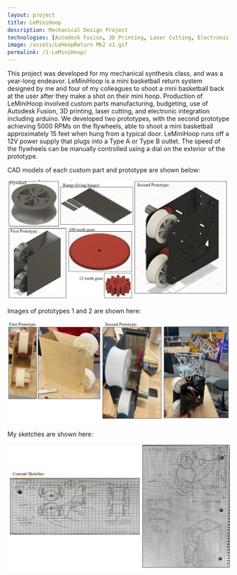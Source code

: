 ```yaml
---
layout: project
title: LeMiniHoop
description: Mechanical Design Project
technologies: [Autodesk Fusion, 3D Printing, Laser Cutting, Electronic Integration]
image: /assets/LeHoopReturn Mk2 v1.gif
permalink: /1-LeMiniHoop/
---
```


This project was developed for my mechanical synthesis class, and was a year-long endeavor. LeMiniHoop is a mini basketball return system designed by me and four of my colleagues to shoot a mini basketball back at the user after they make a shot on their mini hoop. Production of LeMiniHoop involved custom parts manufacturing, budgeting, use of Autodesk Fusion, 3D printing, laser cutting, and electronic integration including arduino. We developed two prototypes, with the second prototype achieving 5000 RPMs on the flywheels, able to shoot a mini basketball approximately 15 feet when hung from a typical door. LeMiniHoop runs off a 12V power supply that plugs into a Type A or Type B outlet.  The speed of the flywheels can be manually controlled using a dial on the exterior of the prototype.

CAD models of each custom part and prototype are shown below:

<img src="assetz/LMH-asset-1.png" alt="LMH CAD">
<!-- ![Headshot]({{ "/assets/images/LMH-asset-1.png" | relative_url }}) -->

Images of prototypes 1 and 2 are shown here:

<img src="assetz/LMH-asset-2.png" alt="LMH images">

My sketches are shown here:

<img src="assetz/LMH-asset-3.png" alt="LMH sketches">

